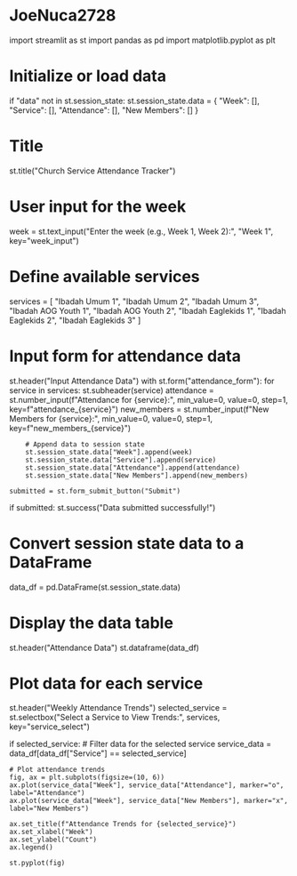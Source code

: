 # JoeNuca2728

import streamlit as st
import pandas as pd
import matplotlib.pyplot as plt

# Initialize or load data
if "data" not in st.session_state:
    st.session_state.data = {
        "Week": [],
        "Service": [],
        "Attendance": [],
        "New Members": []
    }

# Title
st.title("Church Service Attendance Tracker")

# User input for the week
week = st.text_input("Enter the week (e.g., Week 1, Week 2):", "Week 1", key="week_input")

# Define available services
services = [
    "Ibadah Umum 1",
    "Ibadah Umum 2",
    "Ibadah Umum 3",
    "Ibadah AOG Youth 1",
    "Ibadah AOG Youth 2",
    "Ibadah Eaglekids 1",
    "Ibadah Eaglekids 2",
    "Ibadah Eaglekids 3"
]

# Input form for attendance data
st.header("Input Attendance Data")
with st.form("attendance_form"):
    for service in services:
        st.subheader(service)
        attendance = st.number_input(f"Attendance for {service}:", min_value=0, value=0, step=1, key=f"attendance_{service}")
        new_members = st.number_input(f"New Members for {service}:", min_value=0, value=0, step=1, key=f"new_members_{service}")

        # Append data to session state
        st.session_state.data["Week"].append(week)
        st.session_state.data["Service"].append(service)
        st.session_state.data["Attendance"].append(attendance)
        st.session_state.data["New Members"].append(new_members)

    submitted = st.form_submit_button("Submit")

if submitted:
    st.success("Data submitted successfully!")

# Convert session state data to a DataFrame
data_df = pd.DataFrame(st.session_state.data)

# Display the data table
st.header("Attendance Data")
st.dataframe(data_df)

# Plot data for each service
st.header("Weekly Attendance Trends")
selected_service = st.selectbox("Select a Service to View Trends:", services, key="service_select")

if selected_service:
    # Filter data for the selected service
    service_data = data_df[data_df["Service"] == selected_service]

    # Plot attendance trends
    fig, ax = plt.subplots(figsize=(10, 6))
    ax.plot(service_data["Week"], service_data["Attendance"], marker="o", label="Attendance")
    ax.plot(service_data["Week"], service_data["New Members"], marker="x", label="New Members")
    
    ax.set_title(f"Attendance Trends for {selected_service}")
    ax.set_xlabel("Week")
    ax.set_ylabel("Count")
    ax.legend()

    st.pyplot(fig)

